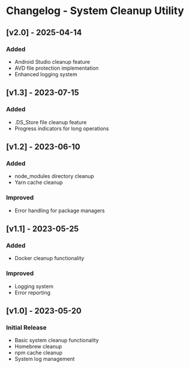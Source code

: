 # Changelog - System Cleanup Utility

## [v2.0] - 2025-04-14

### Added

- Android Studio cleanup feature
- AVD file protection implementation
- Enhanced logging system

## [v1.3] - 2023-07-15

### Added

- .DS_Store file cleanup feature
- Progress indicators for long operations

## [v1.2] - 2023-06-10

### Added

- node_modules directory cleanup
- Yarn cache cleanup

### Improved

- Error handling for package managers

## [v1.1] - 2023-05-25

### Added

- Docker cleanup functionality

### Improved

- Logging system
- Error reporting

## [v1.0] - 2023-05-20

### Initial Release

- Basic system cleanup functionality
- Homebrew cleanup
- npm cache cleanup
- System log management
